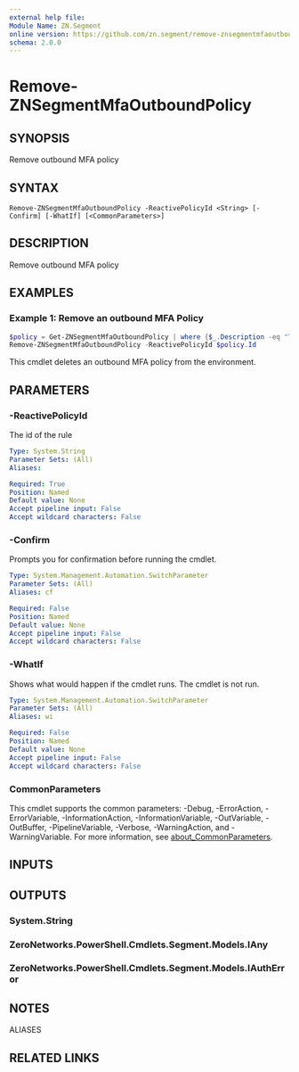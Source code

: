 ```yaml
---
external help file:
Module Name: ZN.Segment
online version: https://github.com/zn.segment/remove-znsegmentmfaoutboundpolicy
schema: 2.0.0
---
```


# Remove-ZNSegmentMfaOutboundPolicy

## SYNOPSIS
Remove outbound MFA policy

## SYNTAX

```
Remove-ZNSegmentMfaOutboundPolicy -ReactivePolicyId <String> [-Confirm] [-WhatIf] [<CommonParameters>]
```

## DESCRIPTION
Remove outbound MFA policy

## EXAMPLES

### Example 1: Remove an outbound MFA Policy
```powershell
$policy = Get-ZNSegmentMfaOutboundPolicy | where {$_.Description -eq "Test Policy"}
Remove-ZNSegmentMfaOutboundPolicy -ReactivePolicyId $policy.Id
```

This cmdlet deletes an outbound MFA policy from the environment.

## PARAMETERS

### -ReactivePolicyId
The id of the rule

```yaml
Type: System.String
Parameter Sets: (All)
Aliases:

Required: True
Position: Named
Default value: None
Accept pipeline input: False
Accept wildcard characters: False
```

### -Confirm
Prompts you for confirmation before running the cmdlet.

```yaml
Type: System.Management.Automation.SwitchParameter
Parameter Sets: (All)
Aliases: cf

Required: False
Position: Named
Default value: None
Accept pipeline input: False
Accept wildcard characters: False
```

### -WhatIf
Shows what would happen if the cmdlet runs.
The cmdlet is not run.

```yaml
Type: System.Management.Automation.SwitchParameter
Parameter Sets: (All)
Aliases: wi

Required: False
Position: Named
Default value: None
Accept pipeline input: False
Accept wildcard characters: False
```

### CommonParameters
This cmdlet supports the common parameters: -Debug, -ErrorAction, -ErrorVariable, -InformationAction, -InformationVariable, -OutVariable, -OutBuffer, -PipelineVariable, -Verbose, -WarningAction, and -WarningVariable. For more information, see [about_CommonParameters](http://go.microsoft.com/fwlink/?LinkID=113216).

## INPUTS

## OUTPUTS

### System.String

### ZeroNetworks.PowerShell.Cmdlets.Segment.Models.IAny

### ZeroNetworks.PowerShell.Cmdlets.Segment.Models.IAuthError

## NOTES

ALIASES

## RELATED LINKS


